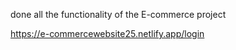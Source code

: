 done all the functionality of the E-commerce project

https://e-commercewebsite25.netlify.app/login
